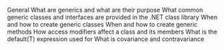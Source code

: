 General
What are generics and what are their purpose
What common generic classes and interfaces are provided in the .NET class library
When and how to create generic classes
When and how to create generic methods
How access modifiers affect a class and its members
What is the default(T) expression used for
What is covariance and contravariance